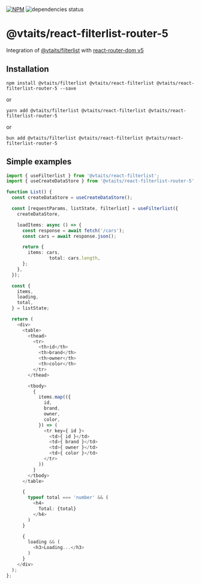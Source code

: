 [![NPM](https://img.shields.io/npm/v/@vtaits/react-filterlist-router-5.svg)](https://www.npmjs.com/package/@vtaits/react-filterlist-router-5)
![dependencies status](https://img.shields.io/librariesio/release/npm/@vtaits/react-filterlist-router-5)

# @vtaits/react-filterlist-router-5

Integration of [@vtaits/filterlist](https://www.npmjs.com/package/@vtaits/filterlist) with [react-router-dom v5](https://v5.reactrouter.com/)

## Installation

```
npm install @vtaits/filterlist @vtaits/react-filterlist @vtaits/react-filterlist-router-5 --save
```

or

```
yarn add @vtaits/filterlist @vtaits/react-filterlist @vtaits/react-filterlist-router-5
```

or

```
bun add @vtaits/filterlist @vtaits/react-filterlist @vtaits/react-filterlist-router-5
```

## Simple examples

```typescript
import { useFilterlist } from '@vtaits/react-filterlist';
import { useCreateDataStore } from '@vtaits/react-filterlist-router-5';

function List() {
  const createDataStore = useCreateDataStore();

  const [requestParams, listState, filterlist] = useFilterlist({
    createDataStore,

    loadItems: async () => {
      const response = await fetch('/cars');
      const cars = await response.json();

      return {
        items: cars,
				total: cars.length,
      };
    },
  });

  const {
    items,
    loading,
    total,
  } = listState;

  return (
    <div>
      <table>
        <thead>
          <tr>
            <th>id</th>
            <th>brand</th>
            <th>owner</th>
            <th>color</th>
          </tr>
        </thead>

        <tbody>
          {
            items.map(({
              id,
              brand,
              owner,
              color,
            }) => (
              <tr key={ id }>
                <td>{ id }</td>
                <td>{ brand }</td>
                <td>{ owner }</td>
                <td>{ color }</td>
              </tr>
            ))
          }
        </tbody>
      </table>

      {
        typeof total === 'number' && (
          <h4>
            Total: {total}
          </h4>
        )
      }

      {
        loading && (
          <h3>Loading...</h3>
        )
      }
    </div>
  );
};
```
